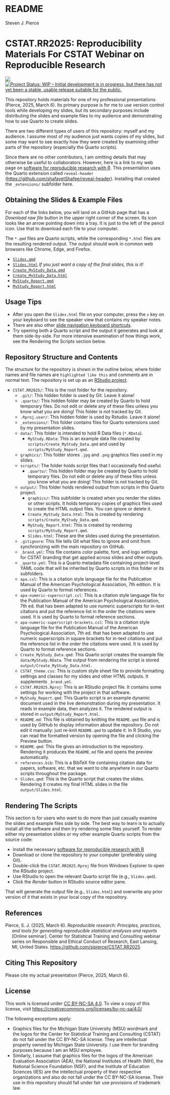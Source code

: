 # README
Steven J. Pierce

<!-- README.md is generated from README.Rmd. Please edit that file -->

# CSTAT.RR2025: Reproducibility Materials For CSTAT Webinar on Reproducible Research

<!-- badges: start -->

[![](https://img.shields.io/badge/lifecycle-experimental-orange.svg)](https://lifecycle.r-lib.org/articles/stages.html#experimental)
[![Project Status: WIP – Initial development is in progress, but there
has not yet been a stable, usable release suitable for the
public.](https://www.repostatus.org/badges/latest/wip.svg)](https://www.repostatus.org/#wip)
<!-- badges: end -->

This repository holds materials for one of my professional presentations
(Pierce, 2025, March 6). Its primary purpose is for me to use version
control tools while developing my slides, but its secondary purposes
include distributing the slides and example files to my audience and
demonstrating how to use Quarto to create slides.

There are two different types of users of this repository: myself and my
audience. I assume most of my audience just wants copies of my slides,
but some may want to see exactly how they were created by examining
other parts of the repository (especially the Quarto scripts).

Since there are no other contributors, I am omitting details that may
otherwise be useful to collaborators. However, here is a link to my web
page on [software for reproducible research with
R](https://sjpierce.github.io/rr_software.html). This presentation uses
the Quarto extension called `reveal-header`
(https://github.com/shafayetShafee/reveal-header). Installing that
created the `_extensions/` subfolder here.

## Obtaining the Slides & Example Files

For each of the links below, you will land on a GitHub page that has a
*Download raw file* button in the upper right corner of the screen. Its
icon looks like an arrow pointing down into a tray. It is just to the
left of the pencil icon. Use that to download each file to your
computer.

The `*.qmd` files are Quarto scripts, while the corresponding `*.html`
files are the resulting rendered output. The output should work in
common web browsers like Chrome, Edge, and Firefox.

- [`Slides.qmd`](https://github.com/sjpierce/CSTAT.RR2025/blob/main/Slides.qmd)  
- [`Slides.html`](https://github.com/sjpierce/CSTAT.RR2025/blob/main/Slides.html)
  *If you just want a copy of the final slides, this is it!*
- [`Create_MyStudy_Data.qmd`](https://github.com/sjpierce/CSTAT.RR2025/blob/main/scripts/Create_MyStudy_Data.qmd)
- [`Create_MyStudy_Data.html`](https://github.com/sjpierce/CSTAT.RR2025/blob/main/scripts/output/Create_MyStudy_Data.html)
- [`MyStudy_Report.qmd`](https://github.com/sjpierce/CSTAT.RR2025/blob/main/scripts/MyStudy_Report.qmd)
- [`MyStudy_Report.html`](https://github.com/sjpierce/CSTAT.RR2025/blob/main/scripts/output/MyStudy_Report.html)

## Usage Tips

- After you open the `Slides.html` file on your computer, press the `s`
  key on your keyboard to see the speaker view that contains my speaker
  notes.
- There are also other [slide navigation keyboard
  shortcuts](https://quarto.org/docs/presentations/revealjs/presenting.html).
- Try opening both a Quarto script and the output it generates and look
  at them side-by-side. For more intensive examination of how things
  work, see the Rendering the Scripts section below.

## Repository Structure and Contents

The structure for the repository is shown in the outline below, where
folder names and file names are `highlighted like this` and comments are
in normal text. The repository is set up as an [RStudio
project](https://support.rstudio.com/hc/en-us/articles/200526207-Using-RStudio-Projects).

- `CSTAT.RR2025/`: This is the root folder for the repository.
  - `.git/`: This hidden folder is used by Git. Leave it alone!
  - `.quarto/`: This hidden folder may be created by Quarto to hold
    temporary files. Do not edit or delete any of these files unless you
    know what you are doing! This folder is not tracked by Git.
  - `.Rproj.user/`: This hidden folder is used by Rstudio. Leave it
    alone!
  - `_extensions/`: This folder contains files for Quarto extensions
    used by my presentation slides.
  - `data/`: This folder is intended to hold R Data files (`*.RData`).
    - `MyStudy.RData`: This is an example data file created by
      `scripts/Create_MyStudy_Data.qmd` and used by
      `scripts/MyStudy_Report.qmd`.
  - `graphics/`: This folder stores `.jpg` and `.png` graphics files
    used in my slides.
  - `scripts/`: The folder holds script files that I occasionally find
    useful.
    - `.quarto/`: This hidden folder may be created by Quarto to hold
      temporary files. Do not edit or delete any of these files unless
      you know what you are doing! This folder is not tracked by Git.
  - `output/`: This folder holds rendered output from scripts in this
    Quarto project.
    - `graphics/`: This subfolder is created when you render the slides
      or other scripts. It holds temporary copies of graphics files used
      to create the HTML output files. You can ignore or delete it.
    - `Create_MyStudy_Data.html`: This is created by rendering
      `scripts/Create_MyStudy_Data.qmd`.
    - `MyStudy_Report.html`: This is created by rendering
      `scripts/MyStudy_Report.qmd`.
    - `Slides.html`: These are the slides used during the presentation.
  - `.gitignore`: This file tells Git what files to ignore and omit from
    synchronizing with the main repository on GitHub.
  - `_brand.yml`: This file contains color palette, font, and logo
    settings for CSTAT branding that get applied across slides and other
    outputs.  
  - `_quarto.yml`: This is a Quarto metadata file containing
    project-level YAML code that will be inherited by Quarto scripts in
    this folder or its subfolders.  
  - `apa.csl`: This is a citation style language file for the
    Publication Manual of the American Psychological Association, 7th
    edition. It is used by Quarto to format references.
  - `apa-numeric-superscript.csl`: This is a citation style language
    file for the Publication Manual of the American Psychological
    Association, 7th ed. that has been adapted to use numeric
    superscripts for in-text citations and put the reference list in the
    order the citations were used. It is used by Quarto to format
    reference sections.
  - `apa-numeric-superscript-brackets.csl`: This is a citation style
    language file for the Publication Manual of the American
    Psychological Association, 7th ed. that has been adapted to use
    numeric superscripts in square brackets for in-text citations and
    put the reference list in the order the citations were used. It is
    used by Quarto to format reference sections.
  - `Create_MyStudy_Data.qmd`: This Quarto script creates the example
    file `data/MyStudy.RData`. The output from rendering the script is
    stored `output/Create_MyStudy_Data.html`.
  - `CSTAT_theme.css`: This is custom style sheet file to provide
    formatting settings and classes for my slides and other HTML
    outputs. It supplements `_brand.yml`.
  - `CSTAT.RR2025.Rproj`: This is an RStudio project file. It contains
    some settings for working with the project in that software.
  - `MyStudy_Report.qmd`: This Quarto script is an example dynamic
    document used in the live demonstration during my presentation. It
    reads in example data, then analyzes it. The rendered output is
    stored in `output/MyStudy_Report.html`.
  - `README.md`: This file is obtained by knitting the `README.qmd` file
    and is used by GitHub to display information about the repository.
    Do not edit it manually: just re-knit `README.qmd` to update it. In
    R Studio, you can read the formatted version by opening the file and
    clicking the Preview button.
  - `README.qmd`: This file gives an introduction to the repository.
    Rendering it produces the `README.md` file and opens the preview
    automatically.
  - `references.bib`: This is a BibTeX file containing citation data for
    papers, software, etc. that we want to cite anywhere in our Quarto
    scripts throughout the package.
  - `Slides.qmd`: This is the Quarto script that creates the slides.
    Rendering it creates my final HTML slides in the file
    `output/Slides.html`.

## Rendering The Scripts

This section is for users who want to do more than just casually examine
the slides and example files side by side. The best way to learn is to
actually install all the software and then try rendering some files
yourself. To render either my presentation slides or my other example
Quarto scripts from the source code:

- Install the necessary [software for reproducible research with
  R](https://sjpierce.github.io/rr_software.html)
- Download or clone the repository to your computer (preferably using
  Git).
- Double-click the `CSTAT.RR2025.Rproj` file from Windows Explorer to
  open the RStudio project.
- Use RStudio to open the relevant Quarto script file (e.g.,
  `Slides.qmd`).
- Click the *Render* button in RStudio source editor pane.

That will generate the output file (e.g., `Slides.html`) and overwrite
any prior version of it that exists in your local copy of the
repository.

## References

<div id="refs" class="references csl-bib-body hanging-indent"
entry-spacing="0" line-spacing="2">

<div id="ref-Pierce-RN8692" class="csl-entry">

Pierce, S. J. (2025, March 6). *Reproducible research: Principles,
practices, and tools for generating reproducible statistical analyses
and reports* \[Online seminar\]. Center for Statistical Training and
Consulting webinar series on Responsible and Ethical Conduct of
Research, East Lansing, MI, United States.
<https://github.com/sjpierce/CSTAT.RR2025>

</div>

</div>

## Citing This Repository

Please cite my actual presentation (Pierce, 2025, March 6).

## License

This work is licensed under [CC BY-NC-SA
4.0](https://creativecommons.org/licenses/by-nc-sa/4.0/?ref=chooser-v1).
To view a copy of this license, visit
<https://creativecommons.org/licenses/by-nc-sa/4.0/>

The following exceptions apply:

- Graphics files for the Michigan State University (MSU) wordmark and
  the logos for the Center for Statistical Training and Consulting
  (CSTAT) do not fall under the CC BY-NC-SA license. They are
  intellectual property owned by Michigan State University. I use them
  for branding purposes because I am an MSU employee.
- Similarly, I assume that graphics files for the logos of the American
  Evaluation Association (AEA), the National Institutes of Health (NIH),
  the National Science Foundation (NSF), and the Institute of Education
  Sciences (IES) are the intellectual property of their respective
  organizations and also do not fall under the CC BY-NC-SA license.
  Their use in this repository should fall under fair use provisions of
  trademark law.
